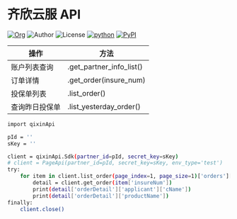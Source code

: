 # 齐欣云服 API

[![Org](https://img.shields.io/static/v1?label=org&message=Truth%20%26%20Insurance%20Office&color=597ed9)](http://bx.baoxian-sz.com)
![Author](https://img.shields.io/static/v1?label=author&message=v.stone@163.com&color=blue)
![License](https://img.shields.io/github/license/seoktaehyeon/qixin-api)
[![python](https://img.shields.io/static/v1?label=Python&message=3.8&color=3776AB)](https://www.python.org)
[![PyPI](https://img.shields.io/pypi/v/qixinApi.svg)](https://pypi.org/project/qixinApi/)

操作|方法
---|---
账户列表查询|.get_partner_info_list()
订单详情|.get_order(insure_num)
投保单列表|.list_order()
查询昨日投保单|.list_yesterday_order()

```bash
import qixinApi

pId = ''
sKey = ''

client = qixinApi.Sdk(partner_id=pId, secret_key=sKey)
# client = PageApi(partner_id=pId, secret_key=sKey, env_type='test')
try:
    for item in client.list_order(page_index=1, page_size=1)['orders']['data']:
        detail = client.get_order(item['insureNum'])
        print(detail['orderDetail']['applicant']['cName'])
        print(detail['orderDetail']['productName'])
finally:
    client.close()
```
